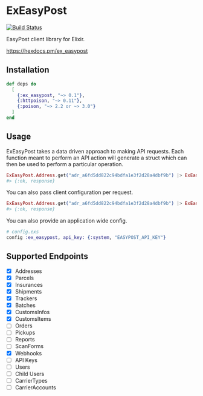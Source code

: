 # ExEasyPost

[![Build Status](https://travis-ci.org/sticksnleaves/ex_easypost.svg?branch=master)](https://travis-ci.org/sticksnleaves/ex_easypost)

EasyPost client library for Elixir.

https://hexdocs.pm/ex_easypost

## Installation

```elixir
def deps do
  [
    {:ex_easypost, "~> 0.1"},
    {:httpoison, "~> 0.11"},
    {:poison, "~> 2.2 or ~> 3.0"}
  ]
end
```

## Usage

ExEasyPost takes a data driven approach to making API requests. Each function
meant to perform an API action will generate a struct which can then be used
to perform a particular operation.

```elixir
ExEasyPost.Address.get("adr_a6fd5dd822c94bdfa1e3f2d28a4dbf9b") |> ExEasyPost.request
#> {:ok, response}
```

You can also pass client configuration per request.

```elixir
ExEasyPost.Address.get("adr_a6fd5dd822c94bdfa1e3f2d28a4dbf9b") |> ExEasyPost.request(api_key: "xxxx")
#> {:ok, response}
```

You can also provide an application wide config.

```elixir
# config.exs
config :ex_easypost, api_key: {:system, "EASYPOST_API_KEY"}
```

## Supported Endpoints

- [x] Addresses
- [x] Parcels
- [x] Insurances
- [x] Shipments
- [x] Trackers
- [x] Batches
- [x] CustomsInfos
- [x] CustomsItems
- [ ] Orders
- [ ] Pickups
- [ ] Reports
- [ ] ScanForms
- [x] Webhooks
- [ ] API Keys
- [ ] Users
- [ ] Child Users
- [ ] CarrierTypes
- [ ] CarrierAccounts

